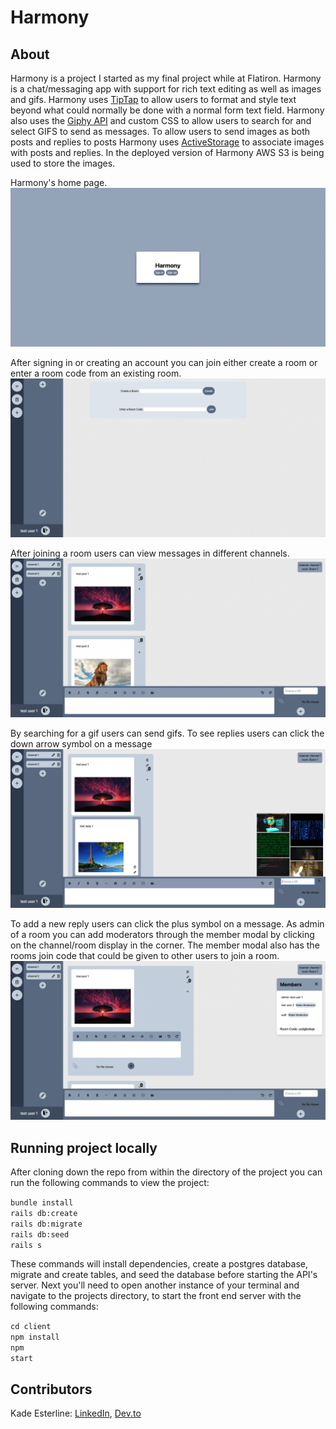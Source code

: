 # Harmony

## About
Harmony is a project I started as my final project while at Flatiron. Harmony is a chat/messaging app with support for rich text editing as well as images and gifs. Harmony uses [TipTap](https://tiptap.dev/) to allow users to format and style text beyond what could normally be done with a normal form text field. Harmony also uses the [Giphy API](https://developers.giphy.com/) and custom CSS to allow users to search for and select GIFS to send as messages. To allow users to send images as both posts and replies to posts Harmony uses [ActiveStorage](https://edgeguides.rubyonrails.org/active_storage_overview.html) to associate images with posts and replies. In the deployed version of Harmony AWS S3 is being used to store the images.

Harmony's home page.<br />
![harmony home page](https://github.com/kadeesterline/harmony/blob/054ec9846c611caad74c82446dd1143d18053df8/readme-photos/Screen%20Shot%202022-05-11%20at%202.01.02%20PM.png)

After signing in or creating an account you can join either create a room or enter a room code from an existing room.<br />
![Create/Join page](https://github.com/kadeesterline/harmony/blob/054ec9846c611caad74c82446dd1143d18053df8/readme-photos/Screen%20Shot%202022-05-11%20at%202.02.05%20PM.png)

After joining a room users can view messages in different channels.<br />
![Room view](https://github.com/kadeesterline/harmony/blob/054ec9846c611caad74c82446dd1143d18053df8/readme-photos/Screen%20Shot%202022-05-11%20at%202.02.45%20PM.png)

By searching for a gif users can send gifs. To see replies users can click the down arrow symbol on a message<br />
![Replies/Gif view](https://github.com/kadeesterline/harmony/blob/054ec9846c611caad74c82446dd1143d18053df8/readme-photos/Screen%20Shot%202022-05-11%20at%202.03.15%20PM.png)

To add a new reply users can click the plus symbol on a message. As admin of a room you can add moderators through the member modal by clicking on the channel/room display in the corner. The member modal also has the rooms join code that could be given to other users to join a room.<br />
![Reply/Modal view](https://github.com/kadeesterline/harmony/blob/054ec9846c611caad74c82446dd1143d18053df8/readme-photos/Screen%20Shot%202022-05-11%20at%202.03.43%20PM.png)

## Running project locally
After cloning down the repo from within the directory of the project you can run the following commands to view the project:

<code>bundle install</code><br />
<code>rails db:create</code><br />
<code>rails db:migrate</code><br />
<code>rails db:seed</code><br />
<code>rails s</code><br />

These commands will install dependencies, create a postgres database, migrate and create tables, and seed the database before starting the API's server.
Next you'll need to open another instance of your terminal and navigate to the projects directory, to start the front end server with the following commands:<br />

<code>cd client</code><br />
<code>npm install</code><br />
<code>npm start</code><br />

## Contributors
Kade Esterline: [LinkedIn](https://www.linkedin.com/in/kade-esterline/), [Dev.to](https://dev.to/kadeesterline) <br />




